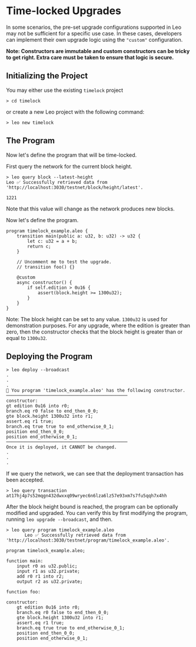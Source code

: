 # Time-locked Upgrades
In some scenarios, the pre-set upgrade configurations supported in Leo may not be sufficient for a specific use case.
In these cases, developers can implement their own upgrade logic using the `"custom"` configuration.

**Note: Constructors are immutable and custom constructors can be tricky to get right. Extra care must be taken to ensure that logic is secure.**


## Initializing the Project
You may either use the existing `timelock` project
```
> cd timelock
```
or create a new Leo project with the following command:
```
> leo new timelock
```

## The Program

Now let's define the program that will be time-locked.

First query the network for the current block height.
```
> leo query block --latest-height
Leo ✅ Successfully retrieved data from 'http://localhost:3030/testnet/block/height/latest'.

1221
````
Note that this value will change as the network produces new blocks.

Now let's define the program.
```leo
program timelock_example.aleo {
    transition main(public a: u32, b: u32) -> u32 {
        let c: u32 = a + b;
        return c;
    }

    // Uncomment me to test the upgrade.
    // transition foo() {}

    @custom
    async constructor() {
        if self.edition > 0u16 {
            assert(block.height >= 1300u32);
        }
    }
}
```

Note: The block height can be set to any value. `1300u32` is used for demonstration purposes.
For any upgrade, where the edition is greater than zero, then the constructor checks that the block height is greater than or equal to `1300u32`.

## Deploying the Program
```
> leo deploy --broadcast
.
.
.
🔧 You program 'timelock_example.aleo' has the following constructor.
──────────────────────────────────────────────
constructor:
gt edition 0u16 into r0;
branch.eq r0 false to end_then_0_0;
gte block.height 1300u32 into r1;
assert.eq r1 true;
branch.eq true true to end_otherwise_0_1;
position end_then_0_0;
position end_otherwise_0_1;
──────────────────────────────────────────────
Once it is deployed, it CANNOT be changed.
.
.
.
```

If we query the network, we can see that the deployment transaction has been accepted.
```
> leo query transaction at17hj4p7s52mqgn432dwxxq09wryec6n6lza6lz57e93xm7s7fu5qqh7x4hh
```

After the block height bound is reached, the program can be optionally modified and upgraded.
You can verify this by first modifying the program, running `leo upgrade --broadcast`, and then.
```
> leo query program timelock_example.aleo
       Leo ✅ Successfully retrieved data from 'http://localhost:3030/testnet/program/timelock_example.aleo'.

program timelock_example.aleo;

function main:
    input r0 as u32.public;
    input r1 as u32.private;
    add r0 r1 into r2;
    output r2 as u32.private;

function foo: 

constructor:
    gt edition 0u16 into r0;
    branch.eq r0 false to end_then_0_0;
    gte block.height 1300u32 into r1;
    assert.eq r1 true;
    branch.eq true true to end_otherwise_0_1;
    position end_then_0_0;
    position end_otherwise_0_1;
```



